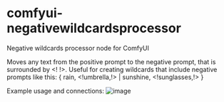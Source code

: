 # comfyui-negativewildcardsprocessor
Negative wildcards processor node for ComfyUI

Moves any text from the positive prompt to the negative prompt, that is surrounded by <! !>.
Useful for creating wildcards that include negative prompts like this:
{ rain, <!umbrella,!> | sunshine, <!sunglasses,!> }

Example usage and connections:
![image](https://github.com/user-attachments/assets/0a38353b-7bec-4a5e-ba36-0883af3b21a8)
